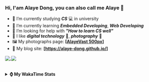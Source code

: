 ### Hi, **I'am Alaye Dong**, you can also call me **Alaye** 👋

- 📖 I’m currently studying ***CS*** 💻 in university
- 🌱 I’m currently learning ***Embedded Developing***, ***Web Developing***
- 🤔 I’m looking for help with ***"How to learn CS well"***
- 🤩 I like ***digital technology*** 📱, ***photography*** 📸
- 🖼️ My photographs page: **[[AlayeVast 500px](https://500px.com.cn/AlayeVast)]**
- 📰 My blog site: **[https://alaye-dong.github.io/]**

<!--
[![Alaye's GitHub stats](https://github-readme-stats.vercel.app/api?username=Alaye-Dong&custom_title=Alaye%20Dong`s%20GitHub%20stats&show_icons=true&rank_icon=percentile&theme=transparent&include_all_commits=true&count_private=true)](https://github.com/anuraghazra/github-readme-stats) 
[![Top Langs](https://github-readme-stats.vercel.app/api/top-langs/?username=Alaye-Dong\&layout=compact&theme=transparent)](https://github.com/anuraghazra/github-readme-stats)
-->
<a href="https://github.com/anuraghazra/github-readme-stats">
  <img height=200 align="center" src="https://github-readme-stats.vercel.app/api?username=Alaye-Dong&custom_title=Alaye%20Dong`s%20GitHub%20stats&show_icons=true&rank_icon=percentile&theme=transparent&include_all_commits=true&count_private=true" />
</a>
<a href="https://github.com/anuraghazra/convoychat">
  <img height=200 align="center" src="https://github-readme-stats.vercel.app/api/top-langs/?username=Alaye-Dong&layout=compact&theme=transparent&include_all_commits=true&count_private=true&langs_count=8&card_width=300" />
</a>

<br />
<br />

<div style="display:none"> 
  <img src="https://visitor-badge.laobi.icu/badge?page_id=Alaye-Dong.Alaye-Dong"/>
</div>
<br />

<details>	
  <summary><b> ⌚ My WakaTime Stats </b></summary>

<br />

<!--START_SECTION:waka-->
![Code Time](http://img.shields.io/badge/Code%20Time-348%20hrs%2016%20mins-blue)

![Profile Views](http://img.shields.io/badge/Profile%20Views-5-blue)

![Lines of code](https://img.shields.io/badge/From%20Hello%20World%20I%27ve%20Written-791.2%20thousand%20lines%20of%20code-blue)

**🐱 My GitHub Data** 

> 📦 84.3 kB Used in GitHub's Storage 
 > 
> 🏆 8 Contributions in the Year 2025
 > 
> 🚫 Not Opted to Hire
 > 
> 📜 18 Public Repositories 
 > 
> 🔑 4 Private Repositories 
 > 
**I'm a Night 🦉** 

```text
🌞 Morning                82 commits          ██░░░░░░░░░░░░░░░░░░░░░░░   06.50 % 
🌆 Daytime                401 commits         ████████░░░░░░░░░░░░░░░░░   31.77 % 
🌃 Evening                508 commits         ██████████░░░░░░░░░░░░░░░   40.25 % 
🌙 Night                  271 commits         █████░░░░░░░░░░░░░░░░░░░░   21.47 % 
```
📅 **I'm Most Productive on Sunday** 

```text
Monday                   215 commits         ████░░░░░░░░░░░░░░░░░░░░░   17.04 % 
Tuesday                  153 commits         ███░░░░░░░░░░░░░░░░░░░░░░   12.12 % 
Wednesday                141 commits         ███░░░░░░░░░░░░░░░░░░░░░░   11.17 % 
Thursday                 207 commits         ████░░░░░░░░░░░░░░░░░░░░░   16.40 % 
Friday                   166 commits         ███░░░░░░░░░░░░░░░░░░░░░░   13.15 % 
Saturday                 150 commits         ███░░░░░░░░░░░░░░░░░░░░░░   11.89 % 
Sunday                   230 commits         █████░░░░░░░░░░░░░░░░░░░░   18.23 % 
```


📊 **This Week I Spent My Time On** 

```text
💬 Programming Languages: 
Java                     1 hr 10 mins        ███████████████░░░░░░░░░░   59.95 % 
Python                   35 mins             ████████░░░░░░░░░░░░░░░░░   30.34 % 
Markdown                 9 mins              ██░░░░░░░░░░░░░░░░░░░░░░░   07.79 % 
XML                      0 secs              ░░░░░░░░░░░░░░░░░░░░░░░░░   00.69 % 
Other                    0 secs              ░░░░░░░░░░░░░░░░░░░░░░░░░   00.56 % 

🔥 Editors: 
IntelliJ IDEA            1 hr 11 mins        ███████████████░░░░░░░░░░   60.64 % 
VS Code                  46 mins             ██████████░░░░░░░░░░░░░░░   39.36 % 

🐱‍💻 Projects: 
Homework1213             1 hr                █████████████░░░░░░░░░░░░   51.24 % 
OCR2Embed                24 mins             █████░░░░░░░░░░░░░░░░░░░░   20.74 % 
Py-Snake-Game            11 mins             ██░░░░░░░░░░░░░░░░░░░░░░░   09.75 % 
SIMS                     11 mins             ██░░░░░░░░░░░░░░░░░░░░░░░   09.39 % 
alayedong.me             10 mins             ██░░░░░░░░░░░░░░░░░░░░░░░   08.88 % 
```

**I Mostly Code in C** 

```text
JavaScript               3 repos             ███░░░░░░░░░░░░░░░░░░░░░░   12.00 % 
C++                      3 repos             ███░░░░░░░░░░░░░░░░░░░░░░   12.00 % 
Java                     2 repos             ██░░░░░░░░░░░░░░░░░░░░░░░   08.00 % 
CSS                      1 repo              █░░░░░░░░░░░░░░░░░░░░░░░░   04.00 % 
Vue                      1 repo              █░░░░░░░░░░░░░░░░░░░░░░░░   04.00 % 
```



**Timeline**

![Lines of Code chart](https://raw.githubusercontent.com/Alaye-Dong/Alaye-Dong/main/assets/bar_graph.png)


 Last Updated on 03/01/2025 18:44:48 UTC
<!--END_SECTION:waka-->

</details>
